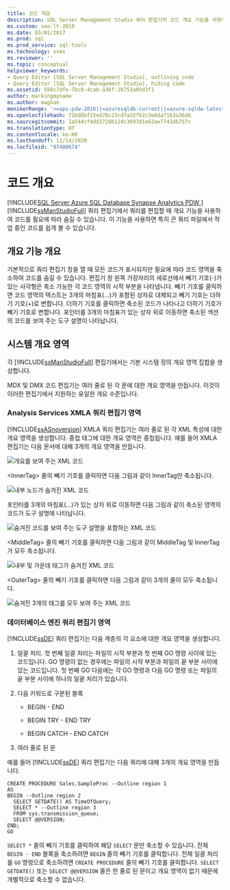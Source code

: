 ```yaml
---
title: 코드 개요
description: SQL Server Management Studio 쿼리 편집기의 코드 개요 기능을 사용하여 코드를 선택적으로 숨기는 방법을 알아봅니다.
ms.custom: seo-lt-2019
ms.date: 03/01/2017
ms.prod: sql
ms.prod_service: sql-tools
ms.technology: ssms
ms.reviewer: ''
ms.topic: conceptual
helpviewer_keywords:
- Query Editor [SQL Server Management Studio], outlining code
- Query Editor [SQL Server Management Studio], hiding code
ms.assetid: 556c7dfe-7bc8-4cab-a36f-2b753a05d3f1
author: markingmyname
ms.author: maghan
monikerRange: '>=aps-pdw-2016||=azuresqldb-current||=azure-sqldw-latest||>=sql-server-2016||>=sql-server-linux-2017||=azuresqldb-mi-current'
ms.openlocfilehash: 71bd8bf15ed78c23cd7a32f62c3e6da71b3a36db
ms.sourcegitcommit: 1a544cf4dd2720b124c3697d1e62ae7741db757c
ms.translationtype: HT
ms.contentlocale: ko-KR
ms.lasthandoff: 12/14/2020
ms.locfileid: "97480674"
---
```

# <a name="code-outlining"></a>코드 개요
[!INCLUDE[SQL Server Azure SQL Database Synapse Analytics PDW ](../../includes/applies-to-version/sql-asdb-asdbmi-asa-pdw.md)]
  [!INCLUDE[ssManStudioFull](../../includes/ssmanstudiofull-md.md)] 쿼리 편집기에서 쿼리를 편집할 때 개요 기능을 사용하여 코드를 필요에 따라 숨길 수 있습니다. 이 기능을 사용하면 특히 큰 쿼리 파일에서 작업 중인 코드를 쉽게 볼 수 있습니다.  
  
## <a name="outlining-overview"></a>개요 기능 개요  
 기본적으로 쿼리 편집기 창을 열 때 모든 코드가 표시되지만 필요에 따라 코드 영역을 축소하여 코드를 숨길 수 있습니다. 편집기 창 왼쪽 가장자리의 세로선에서 빼기 기호(-)가 있는 사각형은 축소 가능한 각 코드 영역의 시작 부분을 나타냅니다. 빼기 기호를 클릭하면 코드 영역의 텍스트는 3개의 마침표(...)가 포함된 상자로 대체되고 빼기 기호는 더하기 기호(+)로 변합니다. 더하기 기호를 클릭하면 축소된 코드가 나타나고 더하기 기호가 빼기 기호로 변합니다. 포인터를 3개의 마침표가 있는 상자 위로 이동하면 축소된 섹션의 코드를 보여 주는 도구 설명이 나타납니다.  
  
## <a name="system-outline-regions"></a>시스템 개요 영역  
 각 [!INCLUDE[ssManStudioFull](../../includes/ssmanstudiofull-md.md)] 편집기에서는 기본 시스템 정의 개요 영역 집합을 생성합니다.  
  
 MDX 및 DMX 코드 편집기는 여러 줄로 된 각 문에 대한 개요 영역을 만듭니다. 이것이 이러한 편집기에서 지원하는 유일한 개요 수준입니다.  
  
### <a name="analysis-services-xmla-query-editor-regions"></a>Analysis Services XMLA 쿼리 편집기 영역  
 [!INCLUDE[ssASnoversion](../../includes/ssasnoversion-md.md)] XMLA 쿼리 편집기는 여러 줄로 된 각 XML 특성에 대한 개요 영역을 생성합니다. 중첩 태그에 대한 개요 영역은 중첩됩니다. 예를 들어 XMLA 편집기는 다음 문서에 대해 3개의 개요 영역을 만듭니다.  
  
 ![개요를 보여 주는 XML 코드](../../ssms/scripting/media/editoutlinexmlfull.gif "개요를 보여 주는 XML 코드")  
  
 \<InnerTag> 줄의 빼기 기호를 클릭하면 다음 그림과 같이 InnerTag만 축소됩니다.  
  
 ![내부 노드가 숨겨진 XML 코드](../../ssms/scripting/media/editoutlinexmlinnercol.gif "내부 노드가 숨겨진 XML 코드")  
  
 포인터를 3개의 마침표(...)가 있는 상자 위로 이동하면 다음 그림과 같이 축소된 영역의 코드가 도구 설명에 나타납니다.  
  
 ![숨겨진 코드를 보여 주는 도구 설명을 포함하는 XML 코드](../../ssms/scripting/media/editoutlinexmlmouse.gif "숨겨진 코드를 보여 주는 도구 설명을 포함하는 XML 코드")  
  
 \<MiddleTag> 줄의 빼기 기호를 클릭하면 다음 그림과 같이 MiddleTag 및 InnerTag가 모두 축소됩니다.  
  
 ![내부 및 가운데 태그가 숨겨진 XML 코드](../../ssms/scripting/media/editoutlinexmlmiddlecol.gif "내부 및 가운데 태그가 숨겨진 XML 코드")  
  
 \<OuterTag> 줄의 빼기 기호를 클릭하면 다음 그림과 같이 3개의 줄이 모두 축소됩니다.  
  
 ![숨겨진 3개의 태그를 모두 보여 주는 XML 코드](../../ssms/scripting/media/editoutlinexmloutercol.gif "숨겨진 3개의 태그를 모두 보여 주는 XML 코드")  
  
### <a name="database-engine-query-editor-regions"></a>데이터베이스 엔진 쿼리 편집기 영역  
 [!INCLUDE[ssDE](../../includes/ssde-md.md)] 쿼리 편집기는 다음 계층의 각 요소에 대한 개요 영역을 생성합니다.  
  
1.  일괄 처리. 첫 번째 일괄 처리는 파일의 시작 부분과 첫 번째 GO 명령 사이에 있는 코드입니다. GO 명령이 없는 경우에는 파일의 시작 부분과 파일의 끝 부분 사이에 있는 코드입니다. 첫 번째 GO 다음에는 각 GO 명령과 다음 GO 명령 또는 파일의 끝 부분 사이에 하나의 일괄 처리가 있습니다.  
  
2.  다음 키워드로 구분된 블록  
  
    -   BEGIN - END  
  
    -   BEGIN TRY - END TRY  
  
    -   BEGIN CATCH - END CATCH  
  
3.  여러 줄로 된 문  
  
 예를 들어 [!INCLUDE[ssDE](../../includes/ssde-md.md)] 쿼리 편집기는 다음 쿼리에 대해 3개의 개요 영역을 만듭니다.  
  
```  
CREATE PROCEDURE Sales.SampleProc --Outline region 1  
AS  
BEGIN --Outline region 2   
  SELECT GETDATE() AS TimeOfQuery;  
  SELECT * --Outline region 3  
  FROM sys.transmission_queue;  
  SELECT @@VERSION;  
END;  
GO  
```  
  
 `SELECT *` 줄의 빼기 기호를 클릭하여 해당 `SELECT` 문만 축소할 수 있습니다. 전체 `BEGIN - END` 블록을 축소하려면 `BEGIN` 줄의 빼기 기호를 클릭합니다. 전체 일괄 처리를 `GO` 명령으로 축소하려면 `CREATE PROCEDURE` 줄의 빼기 기호를 클릭합니다. `SELECT GETDATE()` 또는 `SELECT @@VERSION` 줄은 한 줄로 된 문이고 개요 영역이 없기 때문에 개별적으로 축소할 수 없습니다.  
  
  
